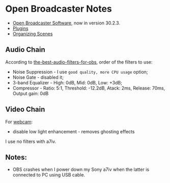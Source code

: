 # Open Broadcaster Notes

* [Open Broadcaster Software](https://obsproject.com/), now in version 30.2.3.
* [Plugins](plugins.html)
* [Organizing Scenes](scenes.html)


## Audio Chain

According to
[the-best-audio-filters-for-obs](https://streamgeeks.us/the-best-audio-filters-for-obs/),
order of the filters to use:

* Noise Suppression - I use `good quality, more CPU usage` option;
* Noise Gate - disabled it;
* 3-band Equalizer - High: 0dB, Mid: 0dB, Low: +3dB;
* Compressor - Ratio: 5:1, Threshold: -12.2dB, Atack: 2ms, Release: 70ms, Output gain: 0dB

## Video Chain

For [webcam](https://www.youtube.com/watch?v=DZnkyq4kqkE):

* disable low light enhancement - removes ghosting effects

I use no filters with a7iv.


## Notes:

* OBS crashes when I power down my Sony a7iv when the latter is connected to PC
using USB cable.
